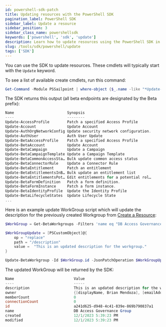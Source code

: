 ```yaml
---
id: powershell-sdk-patch
title: Updating resources with the PowerShell SDK
pagination_label: PowerShell SDK
sidebar_label: Update a resource
sidebar_position: 3
sidebar_class_name: powershellsdk
keywords: ['powershell', 'sdk', 'update']
description: Learn how to update resources using the PowerShell SDK in this guide.
slug: /tools/sdk/powershell/update
tags: ['SDK']
---
```


You can use the SDK to update resources. These cmdlets will typically start with the `Update` keyword.

To see a list of available create cmdlets, run this command:

```powershell
Get-Command -Module PSSailpoint | where-object {$_.name -like "*Update-*" } | Sort-Object Name | Get-Help | Format-Table Name, Synopsis
```

The SDK returns this output (all beta endpoints are designated by the Beta prefix): 

```powershell
Name                        Synopsis
----                        --------
Update-AccessProfile        Patch a specified Access Profile
Update-Account              Update Account
Update-AuthOrgNetworkConfig Update security network configuration.
Update-AuthUser             Auth User Update
Update-BetaAccessProfile    Patch a specified Access Profile
Update-BetaAccount          Update Account
Update-BetaCampaign         Update a Campaign
Update-BetaCampaignTemplate Update a Campaign Template
Update-BetaCommonAccessSta… Bulk update common access status
Update-BetaConnectorRule    Update a Connector Rule
Update-BetaEntitlement      Patch an entitlement
Update-BetaEntitlementsInB… Bulk update an entitlement list
Update-BetaEntitlementsPot… Edit entitlements for a potential rol…
Update-BetaFormDefinition   Patch a form definition.
Update-BetaFormInstance     Patch a form instance.
Update-BetaIdentityProfile  Update the Identity Profile
Update-BetaLifecycleStates  Update Lifecycle State
...
```

Here is an example update WorkGroup script which will update the description for the previously created Workgroup from [Create a Resource](./creating-resources.md):

```powershell
$WorkGroup = Get-BetaWorkgroups -Filters 'name eq "DB Access Governance Group"'

$WorkGroupUpdate = [PSCustomObject]@{
    op = "replace"
    path = "/description"
    value =  "This is an updated description for the workgroup."
}

Update-BetaWorkgroup -Id $WorkGroup.id -JsonPatchOperation $WorkGroupUpdate
```

The updated WorkGroup will be returned by the SDK:

```powershell
Name                           Value
----                           -----
description                    This is an updated description for the workgroup.
owner                          {[displayName, Brian Mendoza], [emailAddress, ], [type, IDENTITY], [id, 0003c25c365e492381d4e557b6159f9b]…}
memberCount                    0
connectionCount                0
id                             a241d625-d948-4c41-839e-869b790837a1
name                           DB Access Governance Group
created                        12/1/2023 5:39:23 PM
modified                       12/1/2023 5:39:23 PM
```
